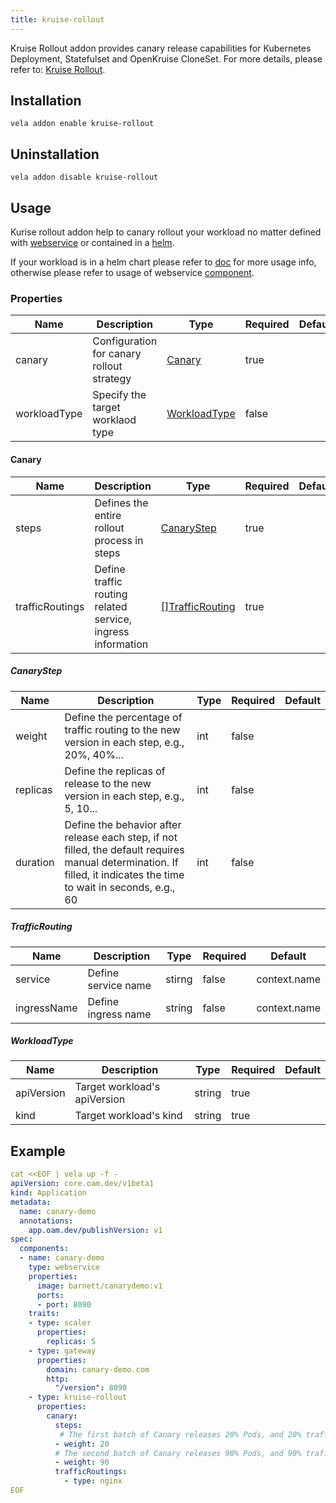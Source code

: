 ```yaml
---
title: kruise-rollout
---
```


Kruise Rollout addon provides canary release capabilities for Kubernetes Deployment, Statefulset and OpenKruise CloneSet.
For more details, please refer to: [Kruise Rollout](https://github.com/openkruise/rollouts/blob/master/docs/getting_started/introduction.md).


## Installation

```shell
vela addon enable kruise-rollout
```

## Uninstallation

```shell
vela addon disable kruise-rollout
```

## Usage

Kurise rollout addon help to canary rollout your workload no matter defined with [webservice](../../tutorials/webservice) or contained in a [helm](../../tutorials/helm).

If your workload is in a helm chart please refer to [doc](../../tutorials/helm-rollout) for more usage info, otherwise please refer to usage of webservice [component](../../end-user/traits/rollout).

### Properties

Name | Description | Type | Required | Default
 ------------ | ------------- | ------------- | ------------- | -------------
canary| Configuration for canary rollout strategy| [Canary](#Canary)| true|
workloadType| Specify the target worklaod type| [WorkloadType](#WorkloadType)|false

#### Canary

Name | Description | Type | Required | Default
 ------------ | ------------- | ------------- | ------------- | -------------
steps| Defines the entire rollout process in steps | [CanaryStep](#CanaryStep)|true
trafficRoutings| Define traffic routing related service, ingress information | [[]TrafficRouting](#TrafficRouting)| true


##### CanaryStep

Name | Description | Type | Required | Default
 ------------ | ------------- | ------------- | ------------- | -------------
weight| Define the percentage of traffic routing to the new version in each step, e.g., 20%, 40%...| int|false
replicas| Define the replicas of release to the new version in each step, e.g., 5, 10...| int| false
duration| Define the behavior after release each step, if not filled, the default requires manual determination. If filled, it indicates the time to wait in seconds, e.g., 60| int|false

##### TrafficRouting

Name | Description | Type | Required | Default
 ------------ | ------------- | ------------- | ------------- | -------------
service| Define service name | stirng | false | context.name
ingressName| Define ingress name | string | false | context.name

##### WorkloadType

Name | Description | Type | Required | Default
 ------------ | ------------- | ------------- | ------------- | -------------
apiVersion| Target workload's apiVersion| string| true
kind| Target workload's kind | string | true

## Example

```yaml
cat <<EOF | vela up -f -
apiVersion: core.oam.dev/v1beta1
kind: Application
metadata:
  name: canary-demo
  annotations:
    app.oam.dev/publishVersion: v1
spec:
  components:
  - name: canary-demo
    type: webservice
    properties:
      image: barnett/canarydemo:v1
      ports:
      - port: 8090
    traits:
    - type: scaler
      properties:
        replicas: 5
    - type: gateway
      properties:
        domain: canary-demo.com
        http:
          "/version": 8090
    - type: kruise-rollout
      properties:
        canary:
          steps:
           # The first batch of Canary releases 20% Pods, and 20% traffic imported to the new version, require manual confirmation before subsequent releases are completed
          - weight: 20
          # The second batch of Canary releases 90% Pods, and 90% traffic imported to the new version.
          - weight: 90
          trafficRoutings:
            - type: nginx
EOF
```
